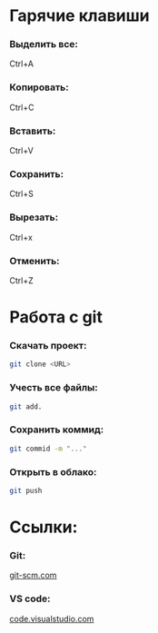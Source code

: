 # Гарячие клавиши
### Выделить все:
Ctrl+A
### Копировать:
Ctrl+C
### Вставить:
Ctrl+V
### Сохранить:
Ctrl+S
### Вырезать:
Ctrl+x
### Отменить:
Ctrl+Z

# Работа с git
### Скачать проект:
```bash
git clone <URL>
```
### Учесть все файлы:
```bash
git add.
```
### Сохранить коммид:
```bash
git commid -m "..."
```
### Открыть в облако:
```bash
git push
```

# Ссылки:
### Git:
[git-scm.com](https://git-scm.com)
### VS code:
[code.visualstudio.com](https://code.visualstudio.com/)
